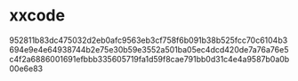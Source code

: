 # xxcode
952811b83dc475032d2eb0afc9563eb3cf758f6b091b38b525fcc70c6104b3694e9e4e64938744b2e75e30b59e3552a501ba05ec4dcd420de7a76a76e5c4f2a6886001691efbbb335605719fa1d59f8cae791bb0d31c4e4a9587b0a0b00e6e83
